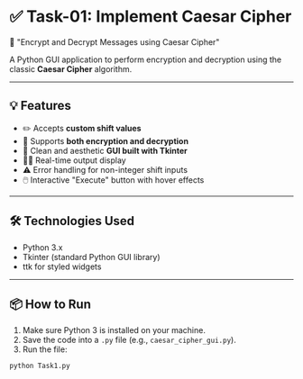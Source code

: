 # ✅ Task-01: Implement Caesar Cipher  
🔐 "Encrypt and Decrypt Messages using Caesar Cipher" 

A Python GUI application to perform encryption and decryption using the classic **Caesar Cipher** algorithm.

---

## 💡 Features

- ✏️ Accepts **custom shift values**  
- 🔄 Supports **both encryption and decryption**  
- 🎨 Clean and aesthetic **GUI built with Tkinter**  
- 👨‍💻 Real-time output display  
- ⚠️ Error handling for non-integer shift inputs  
- 🖱️ Interactive "Execute" button with hover effects

---
## 🛠️ Technologies Used

- Python 3.x  
- Tkinter (standard Python GUI library)  
- ttk for styled widgets

---

## 📦 How to Run

1. Make sure Python 3 is installed on your machine.
2. Save the code into a `.py` file (e.g., `caesar_cipher_gui.py`).
3. Run the file:

```bash
python Task1.py
